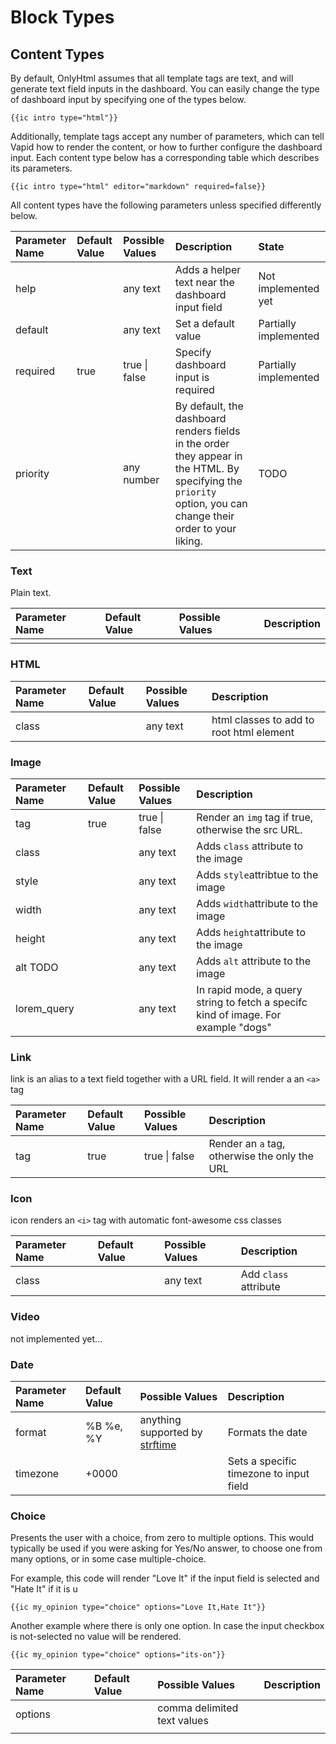 # Block Types

## Content Types

By default, OnlyHtml assumes that all template tags are text, and will generate text field inputs in the dashboard. You can easily change the type of dashboard input by specifying one of the types below.

```text
{{ic intro type="html"}}
```

Additionally, template tags accept any number of parameters, which can tell Vapid how to render the content, or how to further configure the dashboard input. Each content type below has a corresponding table which describes its parameters.

```text
{{ic intro type="html" editor="markdown" required=false}}
```

All content types have the following parameters unless specified differently below.

| Parameter Name | Default Value | Possible Values | Description | State |
| :--- | :--- | :--- | :--- | :--- |
| help |  | any text | Adds a helper text near the dashboard input field | Not implemented yet |
| default |  | any text | Set a default value | Partially implemented |
| required | true | true \| false | Specify dashboard input is required | Partially implemented |
| priority |  | any number | By default, the dashboard renders fields in the order they appear in the HTML. By specifying the `priority` option, you can change their order to your liking. | TODO |

### Text

Plain text.

| Parameter Name | Default Value | Possible Values | Description |
| :--- | :--- | :--- | :--- |
|  |  |  |  |

### HTML

| Parameter Name | Default Value | Possible Values | Description |
| :--- | :--- | :--- | :--- |
| class |  | any text | html classes to add to root html element |

### Image

| Parameter Name | Default Value | Possible Values | Description |
| :--- | :--- | :--- | :--- |
| tag | true | true \| false | Render an `img` tag if true, otherwise the src URL. |
| class |  | any text | Adds `class` attribute to the image |
| style |  | any text | Adds `style`attribtue to the image |
| width |  | any text | Adds `width`attribute to the image |
| height |  | any text | Adds `height`attribute to the image |
| alt TODO |  | any text | Adds `alt` attribute to the image |
| lorem\_query |  | any text | In rapid mode, a query string to fetch a specifc kind of image. For example "dogs" |

### Link

link is an alias to a text field together with a URL field. It will render a an `<a>` tag

| Parameter Name | Default Value | Possible Values | Description |
| :--- | :--- | :--- | :--- |
| tag | true | true \| false | Render an `a` tag, otherwise the only the URL |

### Icon

icon renders an `<i>` tag with automatic font-awesome css classes

| Parameter Name | Default Value | Possible Values | Description |
| :--- | :--- | :--- | :--- |
| class |  | any text | Add `class` attribute |

### Video

not implemented yet... 

### Date

| Parameter Name | Default Value | Possible Values | Description |
| :--- | :--- | :--- | :--- |
| format | %B %e, %Y | anything supported by [strftime](https://github.com/samsonjs/strftime#supported-specifiers) | Formats the date |
| timezone | +0000 |  | Sets a specific timezone to input field |

### Choice

Presents the user with a choice, from zero to multiple options. This would typically be used if you were asking for Yes/No answer, to choose one from many options, or in some case multiple-choice.

For example, this code will render "Love It" if the input field is selected and "Hate It" if it is u

```text
{{ic my_opinion type="choice" options="Love It,Hate It"}} 
```

Another example where there is only one option. In case the input checkbox is not-selected no value will be rendered.

```text
{{ic my_opinion type="choice" options="its-on"}} 
```



| Parameter Name | Default Value | Possible Values | Description |
| :--- | :--- | :--- | :--- |
| options |  | comma delimited text values |  |
|  |  |  |  |

## 

